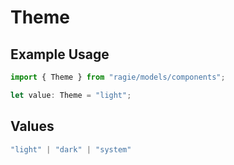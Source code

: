 # Theme

## Example Usage

```typescript
import { Theme } from "ragie/models/components";

let value: Theme = "light";
```

## Values

```typescript
"light" | "dark" | "system"
```